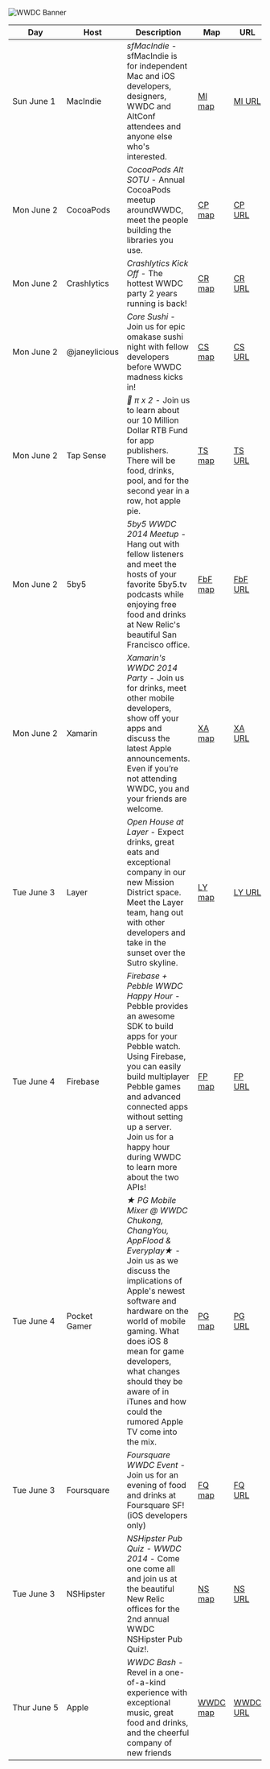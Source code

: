 ![WWDC Banner](https://devimages.apple.com.edgekey.net/wwdc/images/wwdc14-home-branding.png)


| Day | Host | Description |  Map | URL |
|-----------|-----------|------------|------------|---|
| Sun&nbsp;June&nbsp;1 | MacIndie | *sfMacIndie* - sfMacIndie is for independent Mac and iOS developers, designers, WWDC and AltConf attendees and anyone else who's interested. | [MI map][] | [MI URL][] |
| Mon&nbsp;June&nbsp;2 | CocoaPods | *CocoaPods Alt SOTU* - Annual CocoaPods meetup aroundWWDC, meet the people building the libraries you use. | [CP map][] | [CP URL][] |
| Mon&nbsp;June&nbsp;2 | Crashlytics | *Crashlytics Kick Off* - The hottest WWDC party 2 years running is back! | [CR map][] | [CR URL][] |
| Mon&nbsp;June&nbsp;2 | @janeylicious | *Core Sushi* - Join us for epic omakase sushi night with fellow developers before WWDC madness kicks in! | [CS map][] | [CS URL][] |
| Mon&nbsp;June&nbsp;2 | Tap Sense | * π x 2* - Join us to learn about our 10 Million Dollar RTB Fund for app publishers. There will be food, drinks, pool, and for the second year in a row, hot apple pie. | [TS map][] | [TS URL][] |
| Mon&nbsp;June&nbsp;2 | 5by5 | *5by5 WWDC 2014 Meetup* - Hang out with fellow listeners and meet the hosts of your favorite 5by5.tv podcasts while enjoying free food and drinks at New Relic's beautiful San Francisco office. | [FbF map][] | [FbF URL][] |
| Mon&nbsp;June&nbsp;2 | Xamarin | *Xamarin's WWDC 2014 Party* - Join us for drinks, meet other mobile developers, show off your apps and discuss the latest Apple announcements.  Even if you’re not attending WWDC, you and your friends are welcome. | [XA map][] | [XA URL][] |
| Tue&nbsp;June&nbsp;3 | Layer | *Open House at Layer* -  Expect drinks, great eats and exceptional company in our new Mission District space. Meet the Layer team, hang out with other developers and take in the sunset over the Sutro skyline. | [LY map][] | [LY URL][] |
| Tue&nbsp;June&nbsp;4 | Firebase | *Firebase + Pebble WWDC Happy Hour* - Pebble provides an awesome SDK to build apps for your Pebble watch. Using Firebase, you can easily build multiplayer Pebble games and advanced connected apps without setting up a server. Join us for a happy hour during WWDC to learn more about the two APIs! | [FP map][] | [FP URL][] |
| Tue&nbsp;June&nbsp;4 | Pocket Gamer | *★ PG Mobile Mixer @ WWDC Chukong, ChangYou, AppFlood & Everyplay★* - Join us as we discuss the implications of Apple's newest software and hardware on the world of mobile gaming.  What does iOS 8 mean for game developers, what changes should they be aware of in iTunes and how could the rumored Apple TV come into the mix. | [PG map][] | [PG URL][] |
| Tue&nbsp;June&nbsp;3 | Foursquare | *Foursquare WWDC Event* -  Join us for an evening of food and drinks at Foursquare SF! (iOS developers only) | [FQ map][] | [FQ URL][] |
| Tue&nbsp;June&nbsp;3 | NSHipster | *NSHipster Pub Quiz - WWDC 2014* -  Come one come all and join us at the beautiful New Relic offices for the 2nd annual WWDC NSHipster Pub Quiz!. | [NS map][] | [NS URL][] |
| Thur&nbsp;June&nbsp;5 | Apple | *WWDC Bash* - Revel in a one-of-a-kind experience with exceptional music, great food and drinks, and the cheerful company of new friends| [WWDC map][] | [WWDC URL][] |



[MI URL]: http://sfmacindie.com
[MI map]: https://maps.google.com/maps?q=jillian%27s&hl=en&sll=37.784554,-122.404218&sspn=0.011125,0.016115&near=101+4th+St,+Westfield+Metreon,+San+Francisco,+CA+94103&geocode=CVXcktNvp-TaFeeIQAIdbke0-Cn7OG0Nh4CFgDFz6zWZxQGZLQ&hq=jillian%27s&t=m&cid=10296979529953173809&z=16&iwloc=A

[CP URL]: http://www.meetup.com/CocoaPods-SF/events/177557362/
[CP map]: http://maps.google.com/maps?f=q&hl=en&q=645+Harrison+St.+3rd+Floor%2C+San+Francisco%2C+CA%2C+94107%2C+us

[CR URL]: http://try.crashlytics.com/events/wwdc/2014/
[CR map]: http://maps.google.com/maps?f=q&hl=en&q=620%20Jones%20St,%20San%20Francisco%2C+San+Francisco%2C+CA%2C+94107%2C+us

[CS URL]: https://www.eventbrite.com/e/core-sushi-tickets-11205175983
[CS map]: http://maps.google.com/maps?f=q&hl=en&q=1651%20W%20Campbell%20Ave%20Campbell,%20CA%2095008%2C+CA%2C+94107%2C+us

[TS URL]: https://www.eventbrite.com/e/tapsense-wwdc-party-x-2-tickets-6910991963
[TS map]: https://www.google.com/maps/preview?client=safari&ie=UTF-8&q=Jillian's&fb=1&gl=us&hq=Jillian's+175+4th+St+San+Francisco,+CA+94103&cid=10296979529953173809&ei=85l8U6-_ObXJsQS17YGYDg&ved=0CJkBEPwSMAo

[FbF URL]: https://www.eventbrite.com/e/5by5-wwdc-2014-meetup-tickets-11485969845
[FbF map]: https://www.google.com/maps/place/New+Relic/@37.791354,-122.393048,17z/data=!3m1!4b1!4m2!3m1!1s0x808f7fd7ea239481:0xd46c50778b436768

[XA URL]: http://www.eventbrite.com/e/xamarins-wwdc-2014-party-tickets-11626791045
[XA map]: https://goo.gl/maps/lFAZr

[LY URL]: https://www.eventbrite.com/e/open-house-at-layer-during-wwdc-tickets-11484732143
[LY map]: https://www.google.com/maps/place/470+Alabama+St/@37.763261,-122.412559,17z/data=!3m1!4b1!4m2!3m1!1s0x808f7e3074359e0f:0x710aa5eaaf53cd94

[FP URL]: http://www.eventbrite.com/e/firebase-pebble-wwdc-happy-hour-tickets-11573443481
[FP map]: https://goo.gl/maps/2osBE

[FQ map]: https://www.google.com/maps/place/363+Clementina+St/@37.7812785,-122.4029443,17z/data=!3m1!4b1!4m2!3m1!1s0x80858080c7950bf5:0x5b2ee88de0b440af
[FQ URL]: https://www.eventbrite.com/e/foursquare-wwdc-event-tickets-11625679721

[NS URL]: https://www.eventbrite.com/e/nshipster-pub-quiz-wwdc-2014-tickets-11306707667
[NS map]: https://goo.gl/maps/rkTJf

[PG URL]: http://www.eventbrite.co.uk/e/pg-mobile-mixer-wwdc-chukong-changyou-appflood-everyplay-tickets-10286490169
[PG map]: https://www.google.de/maps/place/Vessel/@37.788941,-122.406704,17z/data=!3m1!4b1!4m2!3m1!1s0x8085808936875e21:0x2d8bfdc0fdc8ae35

[WWDC URL]: https://developer.apple.com/wwdc/events/
[WWDC map]: https://www.google.com/maps/preview?client=safari&q=750+howard+street+94103&ie=UTF-8&hq=&hnear=0x808580876a59eefb:0xf5aee847734859a9,750+Howard+St,+San+Francisco,+CA+94103&gl=us&ei=HpV8U_R876-xBL6agMAN&ved=0CCsQ8gEwAA"
